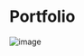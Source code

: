 # Portfolio
![image](https://github.com/khushi2762/Code-pen_Clone/assets/92581650/8c4e45a7-e592-4d49-90e8-a4f45d4a7e78)
